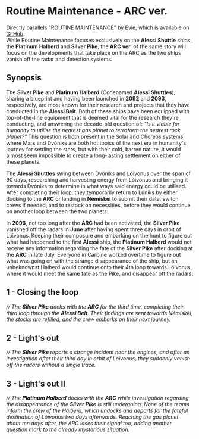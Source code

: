 # Routine Maintenance - ARC ver.
Directly parallels "ROUTINE MAINTENANCE" by Evie, which is available on [GitHub](https://github.com/eviedense/CI.SI/blob/main/EXTRA/LUNIKS%20COORDINATION/ROUTINE%20MAINTENANCE.md). \
While Routine Maintenance focuses exclusively on the **Alessi Shuttle** ships, the **Platinum Halberd** and **Silver Pike**, the **ARC ver.** of the same story will focus on the developments that take place on the ARC as the two ships vanish off the radar and detection systems. 
## Synopsis
The **Silver Pike** and **Platinum Halberd** (Codenamed **Alessi Shuttles**), sharing a blueprint and having been launched in **2092** and **2093**, respectively, are most known for their research and projects that they have conducted in the **Alessi Belt**. Both of these ships have been equipped with top-of-the-line equipment that is deemed vital for the research they're conducting, and answering the decade-old question of: *"Is it viable for humanity to utilise the nearest gas planet to terraform the nearest rock planet?"* This question is both present in the Solar and Choreos systems, where Mars and Dvóniks are both hot topics of the next era in humanity's journey for settling the stars, but with their cold, barren nature, it would almost seem impossible to create a long-lasting settlement on either of these planets.

The **Alessi Shuttles** swing between Dvóniks and Lóivonus over the span of 90 days, researching and harvesting energy from Lóivonus and bringing it towards Dvóniks to determine in what ways said energy could be utilised. After completing their loop, they temporarily return to Lúniks by either docking to the **ARC** or landing in **Némiskéi** to submit their data, switch crews if needed, and to restock on necessities, before they would continue on another loop between the two planets. 

In **2096**, not too long after the **ARC** had been activated, the **Silver Pike** vanished off the radars in **June** after having spent three days in orbit of Lóivonus. Keeping their composure and embarking on the hunt to figure out what had happened to the first **Alessi** ship, the **Platinum Halberd** would not receive any information regarding the fate of the **Silver Pike** after docking at the **ARC** in late July. Everyone in Carbine worked overtime to figure out what was going on with the strange disappearance of the ship, but an unbeknownst Halberd would continue onto their 4th loop towards Lóivonus, where it would meet the same fate as the Pike, and disappear off the radars.

## 1 - Closing the loop
*// The **Silver Pike** docks with the **ARC** for the third time, completing their third loop through the **Alessi Belt**. Their findings are sent towards Némiskéi, the stocks are refilled, and the crew embarks on their next journey.*

## 2 - Light's out
*// The **Silver Pike** reports a strange incident near the engines, and after an investigation after their third day in orbit of Lóivonus, they suddenly vanish off the radars without a single trace.*

## 3 - Light's out II 
*// The **Platinum Halberd** docks with the **ARC** while investigation regarding the disappearance of the **Silver Pike** is still undergoing. None of the teams inform the crew of the Halberd, which undocks and departs for the fateful destination of Lóivonus two days afterwards. Reaching the gas planet about ten days after, the ARC loses their signal too, adding another question mark to the already mysterious situation.*
